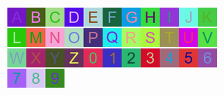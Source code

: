 ![](A.jpg)![](B.jpg)![](C.jpg)![](D.jpg)![](E.jpg)![](F.jpg)![](G.jpg)![](H.jpg)![](I.jpg)![](J.jpg)![](K.jpg)![](L.jpg)![](M.jpg)![](N.jpg)![](O.jpg)![](P.jpg)![](Q.jpg)![](R.jpg)![](S.jpg)![](T.jpg)![](U.jpg)![](V.jpg)![](W.jpg)![](X.jpg)![](Y.jpg)![](Z.jpg)![](0.jpg)![](1.jpg)![](2.jpg)![](3.jpg)![](4.jpg)![](5.jpg)![](6.jpg)![](7.jpg)![](8.jpg)![](9.jpg)
